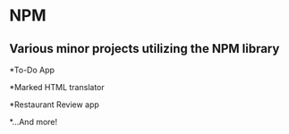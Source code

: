 # NPM
## Various minor projects utilizing the NPM library

*To-Do App

*Marked HTML translator

*Restaurant Review app

*...And more!
